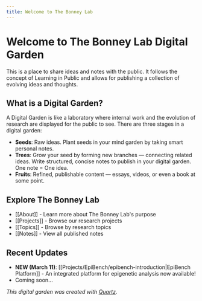 ```yaml
---
title: Welcome to The Bonney Lab
---
```


# Welcome to The Bonney Lab Digital Garden

This is a place to share ideas and notes with the public. It follows the concept of Learning in Public and allows for publishing a collection of evolving ideas and thoughts.

## What is a Digital Garden?

A Digital Garden is like a laboratory where internal work and the evolution of research are displayed for the public to see. There are three stages in a digital garden:

- **Seeds**: Raw ideas. Plant seeds in your mind garden by taking smart personal notes.
- **Trees**: Grow your seed by forming new branches — connecting related ideas. Write structured, concise notes to publish in your digital garden. One note = One idea.
- **Fruits**: Refined, publishable content — essays, videos, or even a book at some point.

## Explore The Bonney Lab

- [[About]] - Learn more about The Bonney Lab's purpose
- [[Projects]] - Browse our research projects
- [[Topics]] - Browse by research topics
- [[Notes]] - View all published notes

## Recent Updates

- **NEW (March 11)**: [[Projects/EpiBench/epibench-introduction|EpiBench Platform]] - An integrated platform for epigenetic analysis now available!
- Coming soon...

*This digital garden was created with [Quartz](https://quartz.jzhao.xyz/).* 